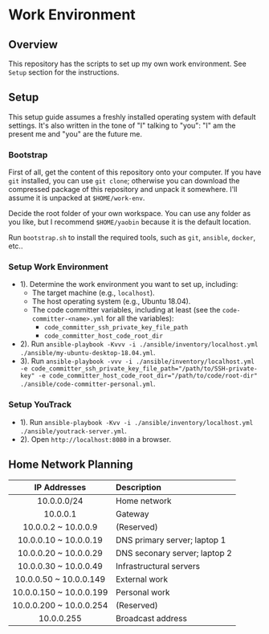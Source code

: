# Work Environment

## Overview

This repository has the scripts to set up my own work environment. See `Setup` section for the instructions.

## Setup

This setup guide assumes a freshly installed operating system with default settings. It's also written in the tone of "I" talking to "you": "I" am the present me and "you" are the future me.

### Bootstrap

First of all, get the content of this repository onto your computer. If you have `git` installed, you can use `git clone`; otherwise you can download the compressed package of this repository and unpack it somewhere. I'll assume it is unpacked at `$HOME/work-env`.

Decide the root folder of your own workspace. You can use any folder as you like, but I recommend `$HOME/yaobin` because it is the default location.

Run `bootstrap.sh` to install the required tools, such as `git`, `ansible`, `docker`, etc..

### Setup Work Environment

- 1). Determine the work environment you want to set up, including:
  - The target machine (e.g., `localhost`).
  - The host operating system (e.g., Ubuntu 18.04).
  - The code committer variables, including at least (see the `code-committer-<name>.yml` for all the variables):
    - `code_committer_ssh_private_key_file_path`
    - `code_committer_host_code_root_dir`
- 2). Run `ansible-playbook -Kvvv -i ./ansible/inventory/localhost.yml ./ansible/my-ubuntu-desktop-18.04.yml`.
- 3). Run `ansible-playbook -vvv -i ./ansible/inventory/localhost.yml -e code_committer_ssh_private_key_file_path="/path/to/SSH-private-key" -e code_committer_host_code_root_dir="/path/to/code/root-dir" ./ansible/code-committer-personal.yml`.

### Setup YouTrack

- 1). Run `ansible-playbook -Kvv -i ./ansible/inventory/localhost.yml ./ansible/youtrack-server.yml`.
- 2). Open `http://localhost:8080` in a browser.

## Home Network Planning

| IP Addresses | Description |
|:------------:|:------------|
| 10.0.0.0/24 | Home network |
| 10.0.0.1 | Gateway |
| 10.0.0.2 ~ 10.0.0.9 | (Reserved) |
| 10.0.0.10 ~ 10.0.0.19 | DNS primary server; laptop 1 |
| 10.0.0.20 ~ 10.0.0.29 | DNS seconary server; laptop 2 |
| 10.0.0.30 ~ 10.0.0.49 | Infrastructural servers |
| 10.0.0.50 ~ 10.0.0.149 | External work |
| 10.0.0.150 ~ 10.0.0.199 | Personal work |
| 10.0.0.200 ~ 10.0.0.254 | (Reserved) |
| 10.0.0.255 | Broadcast address |
